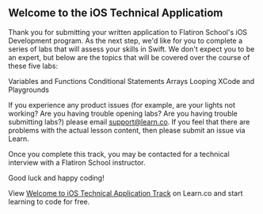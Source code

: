## Welcome to the iOS Technical Applicatiom 

Thank you for submitting your written application to Flatiron School's iOS Development program. As the next step, we'd like for you to complete a series of labs that will assess your skills in Swift. We don't expect you to be an expert, but below are the topics that will be covered over the course of these five labs:

Variables and Functions
Conditional Statements
Arrays
Looping
XCode and Playgrounds

If you experience any product issues (for example, are your lights not working? Are you having trouble opening labs? Are you having trouble submitting labs?) please email support@learn.co. If you feel that there are problems with the actual lesson content, then please submit an issue via Learn.

Once you complete this track, you may be contacted for a technical interview with a Flatiron School instructor.

Good luck and happy coding!

<p class='util--hide'>View <a href='https://learn.co/lessons/welcome-to-ios-technical-application-track'>Welcome to iOS Technical Application Track</a> on Learn.co and start learning to code for free.</p>
